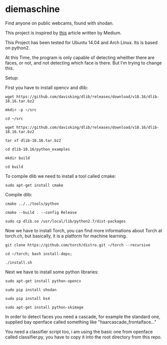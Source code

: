 # diemaschine
Find anyone on public webcams, found with shodan. 

This project is inspired by [this](https://medium.com/@ageitgey/machine-learning-is-fun-part-4-modern-face-recognition-with-deep-learning-c3cffc121d78#.lvd4mq590 "test") article written by Medium.

This Project has been tested for Ubuntu 14.04 and Arch Linux. Its is based on python2.


At this Time, the program is only capable of detecting wheither there are faces, or not, and not detecting which face is there. But I'm trying to change this.


Setup:

First you have to install opencv and dlib:     

`wget https://github.com/davisking/dlib/releases/download/v18.16/dlib-18.16.tar.bz2`


`mkdir -p ~/src`

`cd ~/src`

`wget https://github.com/davisking/dlib/releases/download/v18.16/dlib-18.16.tar.bz2`

`tar xf dlib-18.16.tar.bz2`

`cd dlib-18.16/python_examples`  

`mkdir build` 

`cd build` 

To compile dlib we need to install a tool called cmake:

`sudo apt-get install cmake`

Compile dlib:

`cmake ../../tools/python`  

`cmake --build . --config Release`  

`sudo cp dlib.so /usr/local/lib/python2.7/dist-packages`

Now we have to install Torch, you can find more informations about Torch at torch.ch, but basically, it is a platform for machine learning.

`git clone https://github.com/torch/distro.git ~/torch --recursive`

`cd ~/torch; bash install-deps;`

`./install.sh`

Next we have to install some python libraries:

`sudo apt-get install python-opencv`

`sudo pip install shodan`

`sudo pip install bs4`

`sudo apt-get install python-skimage`

In order to detect faces you need a cascade, for example the standard one, supplied bay openface called something like "haarcascade_frontalface..."

You need a classifier script too, i am using the basic one from openface called classifier.py, you have to copy it into the root directory from this repo.



